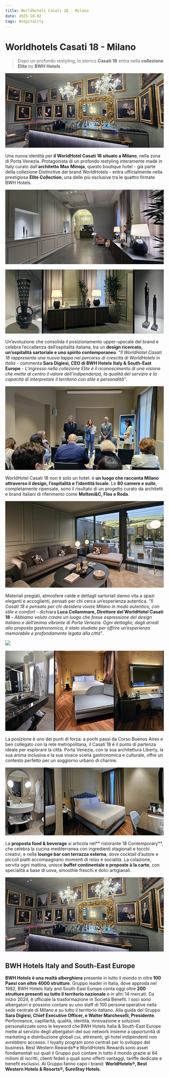 ```yaml
---
title: Worldhotels Casati 18 - Milano
date: 2025-10-02 
tags: Hospitality 
---
```


# Worldhotels Casati 18 - Milano 

> Dopo un profondo restyling, lo storico **Casati 18** entra nella **collezione Elite** by **BWH Hotels** 
 
![](banner.jpg)

Una nuova identità per **il WorldHotel Casati 18 situato a Milano**, nella zona di Porta Venezia. Protagonista di un profondo restyling interamente made in Italy curato dall’**architetto Max Minoja**, questo boutique hotel - già parte della collezione Distinctive del brand WorldHotels - entra ufficialmente nella prestigiosa **Elite Collection**, una delle più esclusive tra le quattro firmate BWH Hotels.

![](5.jpg)

![](8.jpg)

Un’evoluzione che consolida il posizionamento upper-upscale del brand e celebra l’eccellenza dell’ospitalità italiana, tra un **design ricercato, un’ospitalità sartoriale e uno spirito contemporaneo**. “_Il WorldHotel Casati 18 rappresenta una nuova tappa nel percorso di crescita di WorldHotels in Italia_ - commenta **Sara Digiesi, CEO di BWH Hotels Italy & South-East Europe** - _L’ingresso nella collezione Elite è il riconoscimento di una visione che mette al centro il valore dell’indipendenza, la qualità del servizio e la capacità di interpretare il territorio con stile e personalità”_.

![](1.jpg)

WorldHotel Casati 18 non è solo un hotel: è **un luogo che racconta Milano attraverso il design, l’ospitalità e l’identità locale**. Le **80 camere e suite**, completamente ripensate, sono il risultato di un progetto curato da architetti e brand italiani di riferimento come **Molteni&C, Flos e Roda**. 

![](4.jpg)

Materiali pregiati, atmosfere calde e dettagli sartoriali danno vita a spazi eleganti e accoglienti, pensati per chi cerca un’esperienza autentica. _”Il Casati 18 è pensato per chi desidera vivere Milano in modo autentico, con stile e comfort_ - dichiara **Luca Cellammare, Direttore del WorldHotel Casati 18** - _Abbiamo voluto creare un luogo che fosse espressione del design italiano e dell’anima vibrante di Porta Venezia. Ogni dettaglio, dagli arredi alla proposta gastronomica, è stato studiato per offrire un’esperienza memorabile e profondamente legata alla città”_.

![](2-.jpg)

![](6.jpg)

La posizione è uno dei punti di forza: a pochi passi da Corso Buenos Aires e ben collegato con la rete metropolitana, il Casati 18 è il punto di partenza ideale per esplorare la città. Porta Venezia, con la sua architettura Liberty, la sua anima inclusiva e la sua vivace scena gastronomica e culturale, offre un contesto perfetto per un soggiorno urbano di charme. 

![](7.jpg)

La **proposta food & beverage** si articola nel** ristorante 18 Contemporary**, che celebra la cucina mediterranea con ingredienti stagionali e tocchi creativi, e nella **lounge bar con terrazza esterna**, dove cocktail d’autore e piccoli piatti accompagnano momenti di relax e socialità. La colazione, servita ogni mattina, unisce **buffet continentale e proposte à la carte**, con specialità a base di uova, smoothie freschi e dolci artigianali. 

![](banner.jpg)

## BWH Hotels Italy and South-East Europe

**BWH Hotels è una realtà alberghiera** presente in tutto il mondo in oltre **100 Paesi con oltre 4000 strutture**. Gruppo leader in Italia, dove approda nel 1982, BWH Hotels Italy and South-East Europe conta oggi oltre **200 strutture presenti su tutto il territorio nazionale** e in altri 14 mercati. Da inizio 2024, è ufficiale la trasformazione in Società Benefit. I soci sono albergatori e possono contare su uno staff di 100 persone operative nella sede centrale di Milano e su tutto il territorio italiano. 
Alla guida del Gruppo **Sara Digiesi, Chief Executive Officer, e Walter Marcheselli, Presidente**.
Performance, capillarità, qualità, identità, innovazione e soluzioni personalizzate sono le keyword che BWH Hotels Italia & South-East Europe mette al servizio degli albergatori del suo network insieme a opportunità di marketing e distribuzione globali cui, altrimenti, gli hotel indipendenti non avrebbero accesso.
I loyalty program sono centrali per lo sviluppo del business. Best Western Rewards® e WorldHotels Rewards sono asset fondamentali sui quali il Gruppo può contare in tutto il mondo grazie ai 64 milioni di iscritti, clienti fedeli a quali sono offerti vantaggi, tariffe dedicate e benefit esclusivi. 
Al Gruppo fanno capo i brand: **WorldHotels®, Best Western Hotels & Resorts®, SureStay Hotels**.

